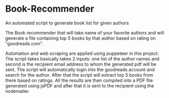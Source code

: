 # Book-Recommender
An automated script to generate book list for given authors

The Book recommender that will take name of your favorite authors and will generate a file containing top 5 books by that author based on rating on "goodreads.com". 

Automation and web scraping are applied using puppeteer in this project. The script takes basically takes 2 inputs: one list of the author names and second is the recipient email address to whom the generated pdf will be sent. The script will automatically login into the goodreads account and search for the author. After that the script will extract top 5 books from there based on ratings. All the results are then compiled into a PDF file generated using jsPDF and after that it is sent to the recipient using the nodemailer.
